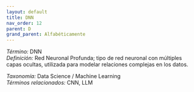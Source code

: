 ```yaml
---
layout: default
title: DNN
nav_order: 12
parent: D
grand_parent: Alfabéticamente
---
```


*Término:* DNN  
*Definición:* Red Neuronal Profunda; tipo de red neuronal con múltiples capas ocultas, utilizada para modelar relaciones complejas en los datos.

*Taxonomía:* Data Science / Machine Learning  
*Términos relacionados:* CNN, LLM
